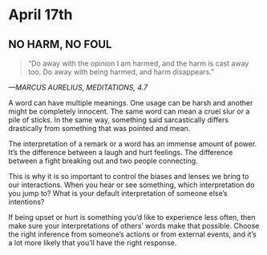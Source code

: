 # April 17th
## NO HARM, NO FOUL

> “Do away with the opinion I am harmed, and the harm is cast away too. Do away with being harmed, and harm disappears.”

*—MARCUS AURELIUS, MEDITATIONS, 4.7*

A word can have multiple meanings. One usage can be harsh and another might be completely innocent. The same word can mean a cruel slur or a pile of sticks. In the same way, something said sarcastically differs drastically from something that was pointed and mean.

The interpretation of a remark or a word has an immense amount of power. It’s the difference between a laugh and hurt feelings. The difference between a fight breaking out and two people connecting.

This is why it is so important to control the biases and lenses we bring to our interactions. When you hear or see something, which interpretation do you jump to? What is your default interpretation of someone else’s intentions?

If being upset or hurt is something you’d like to experience less often, then make sure your interpretations of others’ words make that possible. Choose the right inference from someone’s actions or from external events, and it’s a lot more likely that you’ll have the right response.

